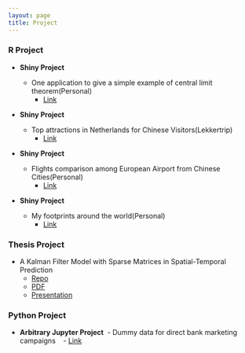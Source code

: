 ```yaml
---
layout: page
title: Project
---
```


### R Project
- **Shiny Project** 
  -  One application to give a simple example of central limit theorem(Personal)
     -  [Link](https://sangaj.shinyapps.io/clt_proof_in_histogram/)

- **Shiny Project** 
  -  Top attractions in Netherlands for Chinese Visitors(Lekkertrip)
     -  [Link](https://sangaj.shinyapps.io/attraction/)

- **Shiny Project** 
  -  Flights comparison among European Airport from Chinese Cities(Personal)
     -  [Link](https://sangaj.shinyapps.io/airlines/)


- **Shiny Project** 
  -  My footprints around the world(Personal)
     -  [Link](https://sangaj.shinyapps.io/Mytrips/)
  
### Thesis Project
- A Kalman Filter Model with Sparse Matrices in Spatial-Temporal Prediction 
  - [Repo](https://github.com/sangaj/Thesis)
  - [PDF](https://github.com/sangaj/Thesis/blob/master/Thesis.pdf)
  - [Presentation](https://sangaj.shinyapps.io/thesisp/)


### Python Project

- **Arbitrary Jupyter Project**
  - Dummy data for direct bank marketing campaigns
    - [Link](https://github.com/sangaj/Py_Random_Project1/blob/master/Notebook.ipynb)

